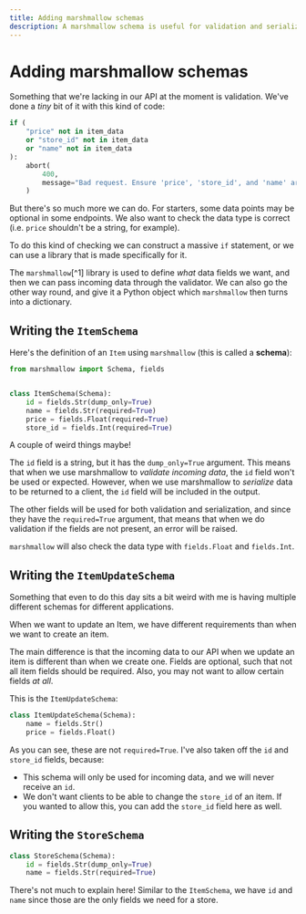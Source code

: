 ```yaml
---
title: Adding marshmallow schemas
description: A marshmallow schema is useful for validation and serialization. Learn how to write them in this lecture.
---
```


# Adding marshmallow schemas

Something that we're lacking in our API at the moment is validation. We've done a _tiny_ bit of it with this kind of code:

```py
if (
    "price" not in item_data
    or "store_id" not in item_data
    or "name" not in item_data
):
    abort(
        400,
        message="Bad request. Ensure 'price', 'store_id', and 'name' are included in the JSON payload.",
    )
```

But there's so much more we can do. For starters, some data points may be optional in some endpoints. We also want to check the data type is correct (i.e. `price` shouldn't be a string, for example).

To do this kind of checking we can construct a massive `if` statement, or we can use a library that is made specifically for it.

The `marshmallow`[^1] library is used to define _what_ data fields we want, and then we can pass incoming data through the validator. We can also go the other way round, and give it a Python object which `marshmallow` then turns into a dictionary.

## Writing the `ItemSchema`

Here's the definition of an `Item` using `marshmallow` (this is called a **schema**):

```py title="schemas.py"
from marshmallow import Schema, fields


class ItemSchema(Schema):
    id = fields.Str(dump_only=True)
    name = fields.Str(required=True)
    price = fields.Float(required=True)
    store_id = fields.Int(required=True)
```

A couple of weird things maybe!

The `id` field is a string, but it has the `dump_only=True` argument. This means that when we use marshmallow to _validate incoming data_, the `id` field won't be used or expected. However, when we use marshmallow to _serialize_ data to be returned to a client, the `id` field will be included in the output.

The other fields will be used for both validation and serialization, and since they have the `required=True` argument, that means that when we do validation if the fields are not present, an error will be raised.

`marshmallow` will also check the data type with `fields.Float` and `fields.Int`.

## Writing the `ItemUpdateSchema`

Something that even to do this day sits a bit weird with me is having multiple different schemas for different applications.

When we want to update an Item, we have different requirements than when we want to create an item.

The main difference is that the incoming data to our API when we update an item is different than when we create one. Fields are optional, such that not all item fields should be required. Also, you may not want to allow certain fields _at all_.

This is the `ItemUpdateSchema`:

```py title="schemas.py"
class ItemUpdateSchema(Schema):
    name = fields.Str()
    price = fields.Float()
```

As you can see, these are not `required=True`. I've also taken off the `id` and `store_id` fields, because:

- This schema will only be used for incoming data, and we will never receive an `id`.
- We don't want clients to be able to change the `store_id` of an item. If you wanted to allow this, you can add the `store_id` field here as well.

## Writing the `StoreSchema`

```py title="schemas.py"
class StoreSchema(Schema):
    id = fields.Str(dump_only=True)
    name = fields.Str(required=True)
```

There's not much to explain here! Similar to the `ItemSchema`, we have `id` and `name` since those are the only fields we need for a store.